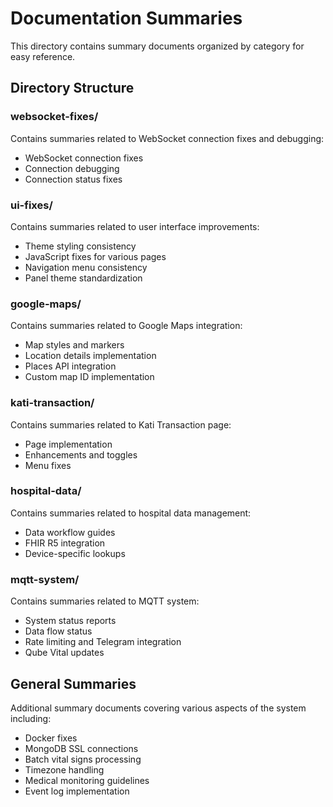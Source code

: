 # Documentation Summaries

This directory contains summary documents organized by category for easy reference.

## Directory Structure

### websocket-fixes/
Contains summaries related to WebSocket connection fixes and debugging:
- WebSocket connection fixes
- Connection debugging
- Connection status fixes

### ui-fixes/
Contains summaries related to user interface improvements:
- Theme styling consistency
- JavaScript fixes for various pages
- Navigation menu consistency
- Panel theme standardization

### google-maps/
Contains summaries related to Google Maps integration:
- Map styles and markers
- Location details implementation
- Places API integration
- Custom map ID implementation

### kati-transaction/
Contains summaries related to Kati Transaction page:
- Page implementation
- Enhancements and toggles
- Menu fixes

### hospital-data/
Contains summaries related to hospital data management:
- Data workflow guides
- FHIR R5 integration
- Device-specific lookups

### mqtt-system/
Contains summaries related to MQTT system:
- System status reports
- Data flow status
- Rate limiting and Telegram integration
- Qube Vital updates

## General Summaries
Additional summary documents covering various aspects of the system including:
- Docker fixes
- MongoDB SSL connections
- Batch vital signs processing
- Timezone handling
- Medical monitoring guidelines
- Event log implementation 